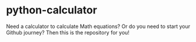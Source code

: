 # python-calculator
Need a calculator to calculate Math equations? Or do you need to start your Github journey? Then this is the repository for you!
